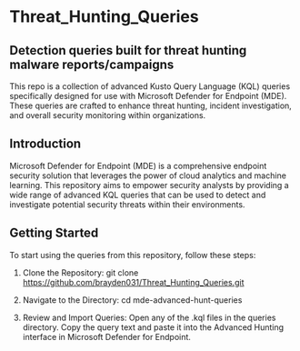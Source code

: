 # Threat_Hunting_Queries

## Detection queries built for threat hunting malware reports/campaigns

This repo is a collection of advanced Kusto Query Language (KQL) queries specifically designed for use with Microsoft Defender for Endpoint (MDE). These queries are crafted to enhance threat hunting, incident investigation, and overall security monitoring within organizations.

## Introduction
Microsoft Defender for Endpoint (MDE) is a comprehensive endpoint security solution that leverages the power of cloud analytics and machine learning. This repository aims to empower security analysts by providing a wide range of advanced KQL queries that can be used to detect and investigate potential security threats within their environments.

## Getting Started
To start using the queries from this repository, follow these steps:

1. Clone the Repository:
   git clone https://github.com/brayden031/Threat_Hunting_Queries.git

2. Navigate to the Directory:
   cd mde-advanced-hunt-queries

3. Review and Import Queries:
   Open any of the .kql files in the queries directory.
   Copy the query text and paste it into the Advanced Hunting interface in Microsoft Defender for Endpoint.
